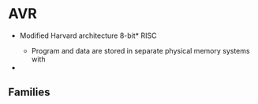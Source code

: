 # AVR

- Modified Harvard architecture 8-bit* RISC
  
  - Program and data are stored in separate physical memory systems with 

- 

## Families

